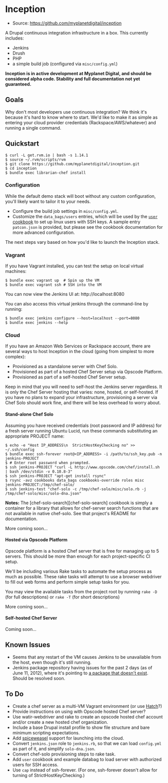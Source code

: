 Inception
=========

  - Source: https://github.com/myplanetdigital/inception

A Drupal continuous integration infrastructure in a box. This currently
includes:

  - Jenkins
  - Drush
  - PHP
  - a simple build job (configured via `misc/config.yml`)

**Inception is in active development at Myplanet Digital, and should be
considered alpha code. Stability and full documentation not yet
guaranteed.**

Goals
-----

Why don't most developers use continuous integration? We think it's
because it's hard to know where to start. We'd like to make it as simple
as entering your cloud provider credentials (Rackspace/AWS/whatever) and
running a single command.

Quickstart
----------

    $ curl -L get.rvm.io | bash -s 1.14.1
    $ source ~/.rvm/scripts/rvm
    $ git clone https://github.com/myplanetdigital/inception.git
    $ cd inception
    $ bundle exec librarian-chef install

### Configuration

While the default demo stack will boot without any custom configuration, you'll
likely want to tailor it to your needs.

  - Configure the build job settings in `misc/config.yml`.
  - Customize the `data_bags/users` entries, which will be used by the
    [`user` cookbook][user-cookbook] to set up linux users with SSH
keys.  A sample entry `patcon.json` is provided, but please see the
cookbook documentation for more advanced configuration.

The next steps vary based on how you'd like to launch the Inception
stack.

### Vagrant

If you have Vagrant installed, you can test the setup on local virtual
machines:

    $ bundle exec vagrant up  # Spin up the VM
    $ bundle exec vagrant ssh # SSH into the VM

You can now view the Jenkins UI at: http://localhost:8080

You can also access this virtual jenkins through the command-line by
running:

    $ bundle exec jenkins configure --host=localhost --port=8080
    $ bundle exec jenkins --help

### Cloud

If you have an Amazon Web Services or Rackspace account, there are
several ways to host Inception in the cloud (going from simplest to more
complex):

  - Provisioned as a standalone server with Chef Solo.
  - Provisioned as part of a hosted Chef Server setup via Opscode
    Platform.
  - Provisioned as part of a self-hosted Chef Server setup.

Keep in mind that you will need to self-host the Jenkins server
regardless. It is only the Chef Server hosting that varies: none,
hosted, or self-hosted. If you have no plans to expand your
infrastructure, provisioning a server via Chef Solo should work fine,
and there will be less overhead to worry about.

#### Stand-alone Chef Solo

Assuming you have received credentials (root password and IP address)
for a fresh server running Ubuntu Lucid, run these commands substituting
an appropriate PROJECT name:

    $ echo -e "Host IP_ADDRESS\n  StrictHostKeyChecking no" >> ~/.ssh/config
    $ bundle exec ssh-forever root@<IP_ADDRESS> -i /path/to/ssh_key.pub -n jenkins-PROJECT
    $ # Enter root password when prompted.
    $ ssh jenkins-PROJECT "curl -L http://www.opscode.com/chef/install.sh | bash /dev/stdin -v 0.10.8-3"
    $ ssh jenkins-PROJECT "apt-get install rsync"
    $ rsync -avz cookbooks data_bags cookbooks-override roles misc jenkins-PROJECT:/tmp/chef-solo/
    $ ssh jenkins-test "chef-solo -c /tmp/chef-solo/misc/solo.rb -j /tmp/chef-solo/misc/solo-dna.json"

**Notes:** The [chef-solo-search][chef-solo-search] cookbook is simply a
container for a library that allows for chef-server search functions
that are not available in native chef-solo. See that project's README
for documentation.

More coming soon...

#### Hosted via Opscode Platform

Opscode platform is a hosted Chef server that is free for managing up to
5 servers. This should be more than enough for each project-specific CI
setup.

We'll be including various Rake tasks to automate the setup process as
much as possible. These rake tasks will attempt to use a browser
webdriver to fill out web forms and perform simple setup tasks for you.

You may view the available tasks from the project root by running `rake
-D` (for full descriptions) or `rake -T` (for short descriptions)

More coming soon...

#### Self-hosted Chef Server

Coming soon...

Known Issues
------------

  - Seems that any restart of the VM causes Jenkins to be unavailable
    from the host, even though it's still running.
  - Jenkins package repository having issues for the past 2 days (as of
    June 11, 2012), where it's pointing to [a package that doesn't
    exist](http://mirrors.jenkins-ci.org/debian/jenkins_1.469_all.deb).
    Should be resolved soon.

To Do
-----

  - Create a chef server as a multi-VM Vagrant environment (or use
    [Hatch][hatch-project]?)
  - Provide instructions on using with Opscode hosted Chef server?
  - Use watir-webdriver and rake to create an opscode hosted chef
    account and/or create a new hosted chef organization.
  - Include a base Drupal install profile to show file structure and
    bare minimum scripting expectations.
  - Add [spiceweasel][spiceweasel-project] support for launching into
    the cloud.
  - Convert `jenkins.json` role to `jenkins.rb`, so that we can load
    `config.yml` as part of it, and simplify `solo-dna.json`.
  - Convert chef-solo provisioning steps to rake task.
  - Add `user` cookbook and example databag to load server with
    authorized users for SSH access.
  - Use `cap` instead of ssh-forever. (For one, ssh-forever doesn't
    allow for turning of StrictHostKeyChecking.)

<!-- Links -->
   [hatch-project]:       http://xdissent.github.com/chef-hatch-repo/
   [spiceweasel-project]: http://wiki.opscode.com/display/chef/Spiceweasel 
   [chef-solo=search]:    https://github.com/edelight/chef-solo-search#readme
   [user-cookbook]:       https://github.com/fnichol/chef-user#readme
